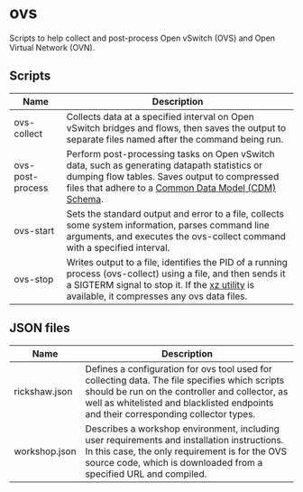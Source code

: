 # ovs
Scripts to help collect and post-process Open vSwitch (OVS) and Open Virtual Network (OVN).

## Scripts

Name | Description
-----|------------
ovs-collect | Collects data at a specified interval on Open vSwitch bridges and flows, then saves the output to separate files named after the command being run.
ovs-post-process | Perform post-processing tasks on Open vSwitch data, such as generating datapath statistics or dumping flow tables. Saves output to compressed files that adhere to a [Common Data Model (CDM) Schema](https://github.com/perftool-incubator/CommonDataModel). 
ovs-start | Sets the standard output and error to a file, collects some system information, parses command line arguments, and executes the ovs-collect command with a specified interval.
ovs-stop | Writes output to a file, identifies the PID of a running process (ovs-collect) using a file, and then sends it a SIGTERM signal to stop it. If the [xz utility](https://tukaani.org/xz/) is available, it compresses any ovs data files.


## JSON files

Name | Description
-----|------------
rickshaw.json | Defines a configuration for ovs tool used for collecting data. The file specifies which scripts should be run on the controller and collector, as well as whitelisted and blacklisted endpoints and their corresponding collector types.
workshop.json | Describes a workshop environment, including user requirements and installation instructions. In this case, the only requirement is for the OVS source code, which is downloaded from a specified URL and compiled.
